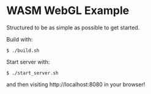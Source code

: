 # WASM WebGL Example

Structured to be as simple as possible to get started.

Build with:

```
$ ./build.sh
```

Start server with:

```
$ ./start_server.sh
```

and then visiting http://localhost:8080 in your browser!

